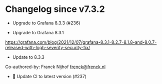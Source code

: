 # Changelog since v7.3.2
- Upgrade to Grafana 8.3.3 (#236)

* Upgrade to Grafana 8.3.1

https://grafana.com/blog/2021/12/07/grafana-8.3.1-8.2.7-8.1.8-and-8.0.7-released-with-high-severity-security-fix/

* Update to 8.3.3

Co-authored-by: Franck Nijhof <frenck@frenck.nl> 
- 🚀 Update CI to latest version (#237) 
